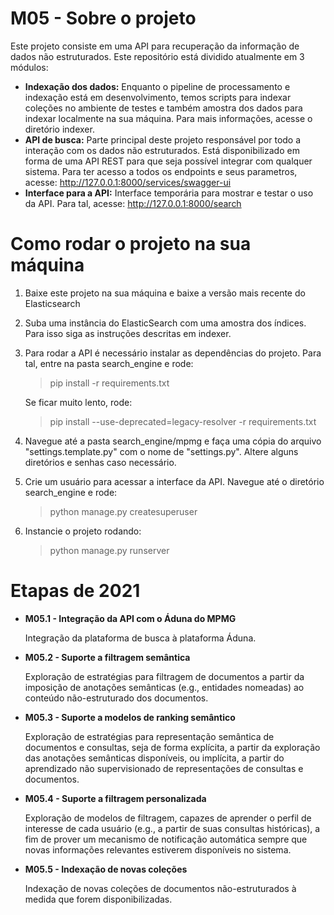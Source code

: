 # M05 - Sobre o projeto
 Este projeto consiste em uma API para recuperação da informação de dados não estruturados. Este repositório está dividido atualmente em 3 módulos:
 
 - **Indexação dos dados:** Enquanto o pipeline de processamento e indexação está em desenvolvimento, temos scripts para indexar coleções no ambiente de testes e também amostra dos dados para indexar localmente na sua máquina. Para mais informações, acesse o diretório indexer.
 - **API de busca:** Parte principal deste projeto responsável por todo a interação com os dados não estruturados. Está disponibilizado em forma de uma API REST para que seja possível integrar com qualquer sistema. Para ter acesso a todos os endpoints e seus parametros, acesse: http://127.0.0.1:8000/services/swagger-ui
 - **Interface para a API:** Interface temporária para mostrar e testar o uso da API. Para tal, acesse: http://127.0.0.1:8000/search

# Como rodar o projeto na sua máquina
  1. Baixe este projeto na sua máquina e baixe a versão mais recente do Elasticsearch
  2. Suba uma instância do ElasticSearch com uma amostra dos índices. Para isso siga as instruções descritas em indexer.
  3. Para rodar a API é necessário instalar as dependências do projeto. Para tal, entre na pasta search_engine e rode:
     > pip install -r requirements.txt
     
     Se ficar muito lento, rode:
     > pip install --use-deprecated=legacy-resolver -r requirements.txt
  
  4. Navegue até a pasta search_engine/mpmg e faça uma cópia do arquivo "settings.template.py" com o nome de "settings.py". Altere alguns diretórios e senhas caso necessário.
  5. Crie um usuário para acessar a interface da API. Navegue até o diretório search_engine e rode:
     > python manage.py createsuperuser
    
  6. Instancie o projeto rodando:
     > python manage.py runserver


# Etapas de 2021

 - **M05.1 - Integração da API com o Áduna do MPMG**
 
   Integração da plataforma de busca à plataforma Áduna.
 - **M05.2 - Suporte a filtragem semântica**
 
   Exploração de estratégias para filtragem de documentos a partir da imposição de anotações semânticas (e.g., entidades nomeadas) ao conteúdo não-estruturado dos documentos.
 - **M05.3 - Suporte a modelos de ranking semântico**
 
   Exploração de estratégias para representação semântica de documentos e consultas, seja de forma explícita, a partir da exploração das anotações semânticas disponíveis, ou implícita, a partir do aprendizado não supervisionado de representações de consultas e documentos.
 - **M05.4 - Suporte a filtragem personalizada**
 
   Exploração de modelos de filtragem, capazes de aprender o perfil de interesse de cada usuário (e.g., a partir de suas consultas históricas), a fim de prover um mecanismo de notificação automática sempre que novas informações relevantes estiverem disponíveis no sistema.
 - **M05.5 - Indexação de novas coleções**
 
   Indexação de novas coleções de documentos não-estruturados à medida que forem disponibilizadas.



